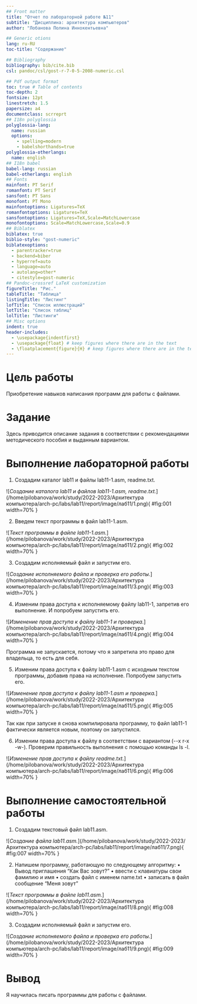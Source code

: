```yaml
---
## Front matter
title: "Отчет по лабораторной работе №11"
subtitle: "Дисциплина: архитектура компьютеров"
author: "Лобанова Полина Иннокентьевна"

## Generic otions
lang: ru-RU
toc-title: "Содержание"

## Bibliography
bibliography: bib/cite.bib
csl: pandoc/csl/gost-r-7-0-5-2008-numeric.csl

## Pdf output format
toc: true # Table of contents
toc-depth: 2
fontsize: 12pt
linestretch: 1.5
papersize: a4
documentclass: scrreprt
## I18n polyglossia
polyglossia-lang:
  name: russian
  options:
	- spelling=modern
	- babelshorthands=true
polyglossia-otherlangs:
  name: english
## I18n babel
babel-lang: russian
babel-otherlangs: english
## Fonts
mainfont: PT Serif
romanfont: PT Serif
sansfont: PT Sans
monofont: PT Mono
mainfontoptions: Ligatures=TeX
romanfontoptions: Ligatures=TeX
sansfontoptions: Ligatures=TeX,Scale=MatchLowercase
monofontoptions: Scale=MatchLowercase,Scale=0.9
## Biblatex
biblatex: true
biblio-style: "gost-numeric"
biblatexoptions:
  - parentracker=true
  - backend=biber
  - hyperref=auto
  - language=auto
  - autolang=other*
  - citestyle=gost-numeric
## Pandoc-crossref LaTeX customization
figureTitle: "Рис."
tableTitle: "Таблица"
listingTitle: "Листинг"
lofTitle: "Список иллюстраций"
lotTitle: "Список таблиц"
lolTitle: "Листинги"
## Misc options
indent: true
header-includes:
  - \usepackage{indentfirst}
  - \usepackage{float} # keep figures where there are in the text
  - \floatplacement{figure}{H} # keep figures where there are in the text
---
```


# Цель работы

Приобретение навыков написания программ для работы с файлами.

# Задание

Здесь приводится описание задания в соответствии с рекомендациями
методического пособия и выданным вариантом.

# Выполнение лабораторной работы

1. Создадим каталог lab11 и файлы lab11-1.asm, readme.txt.

![*Создание каталога lab11 и файлов lab11-1.asm, readme.txt.*](/home/pilobanova/work/study/2022-2023/Архитектура компьютера/arch-pc/labs/lab11/report/image/лаб11/1.png){ #fig:001 width=70% }

2. Введем текст программы в файл lab11-1.asm.

![*Текст программы в файле lab11-1.asm.*](/home/pilobanova/work/study/2022-2023/Архитектура компьютера/arch-pc/labs/lab11/report/image/лаб11/2.png){ #fig:002 width=70% }

3. Создадим исполняемый файл и запустим его.

![*Создание исполняемого файла и проверка его работы.*](/home/pilobanova/work/study/2022-2023/Архитектура компьютера/arch-pc/labs/lab11/report/image/лаб11/3.png){ #fig:003 width=70% }

4. Изменим права доступа к исполняемому файлу lab11-1, запретив его выполнение. И попробуем запустить его.

![*Изменение прав доступа к файлу lab11-1 и проверка.*](/home/pilobanova/work/study/2022-2023/Архитектура компьютера/arch-pc/labs/lab11/report/image/лаб11/4.png){ #fig:004 width=70% }

Программа не запускается, потому что я запретила это право для владельца, то есть для себя.

5. Изменим права доступа к файлу lab11-1.asm с исходным текстом программы, добавив права на исполнение. Попробуем запустить его.

![*Изменение прав доступа к файлу lab11-1.asm и проверка.*](/home/pilobanova/work/study/2022-2023/Архитектура компьютера/arch-pc/labs/lab11/report/image/лаб11/5.png){ #fig:005 width=70% }

Так как при запуске я снова компилировала программу, то файл lab11-1 фактически является новым, поэтому он запустился. 

6. Изменим права доступа к файлу в соответствии с вариантом (--x r-x -w-). Проверим правильность выполнения с помощью команды ls -l.

![*Изменение прав доступа к файлу readme.txt.*](/home/pilobanova/work/study/2022-2023/Архитектура компьютера/arch-pc/labs/lab11/report/image/лаб11/6.png){ #fig:006 width=70% }

# Выполнение самостоятельной работы

1. Создадим текстовый файл lab11.asm.

![*Создание файла lab11.asm.*](/home/pilobanova/work/study/2022-2023/Архитектура компьютера/arch-pc/labs/lab11/report/image/лаб11/7.png){ #fig:007 width=70% }

2. Напишем программу, работающую по следующему алгоритму:
• Вывод приглашения “Как Вас зовут?”
• ввести с клавиатуры свои фамилию и имя
• создать файл с именем name.txt
• записать в файл сообщение “Меня зовут”

![*Текст программы в файле lab11.asm.*](/home/pilobanova/work/study/2022-2023/Архитектура компьютера/arch-pc/labs/lab11/report/image/лаб11/8.png){ #fig:008 width=70% }

3. Создадим исполняемый файл и запустим его.

![*Создание исполняемого файла и проверка его работы.*](/home/pilobanova/work/study/2022-2023/Архитектура компьютера/arch-pc/labs/lab11/report/image/лаб11/9.png){ #fig:009 width=70% }

# Вывод

Я научилась писать программы для работы с файлами.
